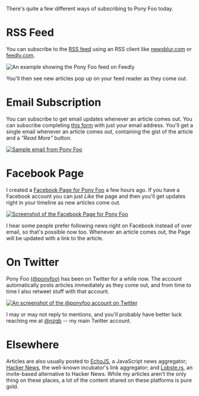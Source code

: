 There's quite a few different ways of subscribing to Pony Foo today.

# RSS Feed

You can subscribe to the [RSS feed](/articles/feed) using an RSS client like [newsblur.com](http://newsblur.com) or [feedly.com](http://feedly.com).

![An example showing the Pony Foo feed on Feedly](https://i.imgur.com/lBHxXP6.png)

You'll then see new articles pop up on your feed reader as they come out.

# Email Subscription

You can subscribe to get email updates whenever an article comes out. You can subscribe completing [this form](/subscribe) with just your email address. You'll get a single email whenever an article comes out, containing the gist of the article and a _"Read More"_ button.

[![Sample email from Pony Foo](https://i.imgur.com/nGYlVMf.png)](/subscribe)

# Facebook Page

I created a [Facebook Page for Pony Foo](https://www.facebook.com/Pony-Foo-824774767640495/) a few hours ago. If you have a Facebook account you can just _Like_ the page and then you'll get updates right in your timeline as new articles come out.

[![Screenshot of the Facebook Page for Pony Foo](https://i.imgur.com/c3avDNC.png)](https://www.facebook.com/Pony-Foo-824774767640495/)

I hear some people prefer following news right on Facebook instead of over email, so that's possible now too. Whenever an article comes out, the Page will be updated with a link to the article.

# On Twitter

Pony Foo [(@ponyfoo)](https://twitter.com/ponyfoo) has been on Twitter for a while now. The account automatically posts articles immediately as they come out, and from time to time I also retweet stuff with that account.

[![An screenshot of the @ponyfoo account on Twitter](https://i.imgur.com/ek7a8Cp.png)](https://twitter.com/ponyfoo)

I may or may not reply to mentions, and you'll probably have better luck reaching me at [@nzgb](https://twitter.com/nzgb) -- my main Twitter account.

# Elsewhere

Articles are also usually posted to [EchoJS](http://www.echojs.com/), a JavaScript news aggregator; [Hacker News](https://news.ycombinator.com/), the well-known incubator's link aggregator; and [Lobste.rs](https://lobste.rs/), an invite-based alternative to Hacker News. While my articles aren't the only thing on these places, a lot of the content shared on these platforms is pure gold.
